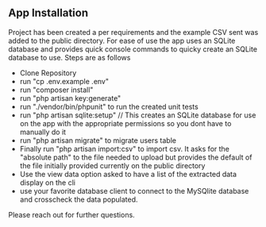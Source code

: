 ## App Installation

Project has been created a per requirements and the example CSV sent was added to the public directory. For ease of use the app uses an SQLite database and provides quick console commands to quicky create an SQLite database to use. Steps are as follows

- Clone Repository
- run "cp .env.example .env"
- run "composer install"
- run "php artisan key:generate"
- run "./vendor/bin/phpunit" to run the created unit tests
- run "php artisan sqlite:setup" // This creates an SQLite database for use on the app with the appropriate permissions so you dont have to manually do it
- run "php artisan migrate" to migrate users table
- Finally run "php artisan import:csv" to import csv. It asks for the "absolute path" to the file needed to upload but provides the default of the file initially provided currently on the public directory
- Use the view data option asked to have a list of the extracted data display on the cli
- use your favorite database client to connect to the MySQlite database and crosscheck the data populated.

Please reach out for further questions.
